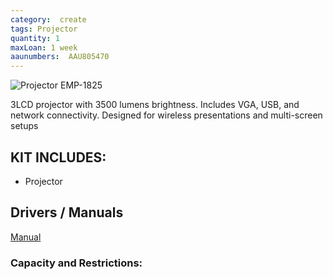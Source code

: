 ```yaml
---
category:  create
tags: Projector
quantity: 1
maxLoan: 1 week
aaunumbers:  AAU805470
---
```

![Projector EMP-1825](https://res.cloudinary.com/iwh/image/upload/q_auto,g_center/w_1024,h_768,c_lpad/assets/1/26/powerlite_1825_image_2.jpg)

3LCD projector with 3500 lumens brightness. Includes VGA, USB, and network connectivity. Designed for wireless presentations and multi-screen setups
## KIT INCLUDES:
-  Projector

## Drivers / Manuals
[Manual](https://epson.manymanuals.com/data-projectors/emp-emp-1825/users-guide-42476)



### Capacity and Restrictions:
